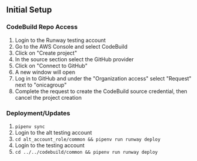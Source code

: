 ## Initial Setup

### CodeBuild Repo Access

1. Login to the Runway testing account
2. Go to the AWS Console and select CodeBuild
3. Click on "Create project"
4. In the source section select the GitHub provider
5. Click on "Connect to GitHub"
6. A new window will open
7. Log in to GitHub and under the "Organization access" select "Request" next to "onicagroup"
8. Complete the request to create the CodeBuild source credential, then cancel the project creation

### Deployment/Updates

1. `pipenv sync`
2. Login to the alt testing account
3. `cd alt_account_role/common && pipenv run runway deploy`
4. Login to the testing account
5. `cd ../../codebuild/common && pipenv run runway deploy`
